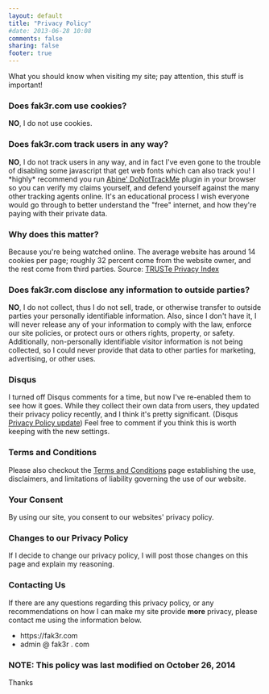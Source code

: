 ```yaml
---
layout: default
title: "Privacy Policy"
#date: 2013-06-28 10:08
comments: false
sharing: false
footer: true
---
```

What you should know when visiting my site; pay attention, this stuff is important!

<h3>Does fak3r.com use cookies?</h3>
<p><b>NO</b>, I do not use cookies.</p>

<h3>Does fak3r.com track users in any way?</h3>
<p><b>NO</b>, I do not track users in any way, and in fact I've even gone to the trouble of disabling some javascript that get web fonts which can also track you! I *highly* recommend you run <a href="https://abine.com/how-donottrackme-works/">Abine' DoNotTrackMe</a> plugin in your browser so you can verify my claims yourself, and defend yourself against the many other tracking agents online. It's an educational process I wish everyone would go through to better understand the "free" internet, and how they're paying with their private data.</p>

<h3>Why does this matter?</h3>
<p>Because you're being watched online. The average website has around 14 cookies per page; roughly 32 percent come from the website owner, and the rest come from third parties. Source: <a href="http://www.truste.com/uk-privacy-index-2012-websites/">TRUSTe Privacy Index</a>

<h3>Does fak3r.com disclose any information to outside parties?</h3>
<p><b>NO</b>, I do not collect, thus I do not sell, trade, or otherwise transfer to outside parties your personally identifiable information. Also, since I don't have it, I will never release any of your information to comply with the law, enforce our site policies, or protect ours or others rights, property, or safety. Additionally, non-personally identifiable visitor information is not being collected, so I could never provide that data to other parties for marketing, advertising, or other uses.</p>

<h3>Disqus</h3>
<p>I turned off Disqus comments for a time, but now I've re-enabled them to see how it goes. While they collect their own data from users, they updated their privacy policy recently, and I think it's pretty significant. (Disqus <a href="https://help.disqus.com/customer/portal/articles/1670950">Privacy Policy update</a>) Feel free to comment if you think this is worth keeping with the new settings.</p>

<h3>Terms and Conditions</h3>
<p>Please also checkout the <a href="/terms-and-conditions/">Terms and Conditions</a> page establishing the use, disclaimers, and limitations of liability governing the use of our website.</p>

<h3>Your Consent</h3>
<p>By using our site, you consent to our websites' privacy policy.</p>

<h3>Changes to our Privacy Policy</h3>
<p>If I decide to change our privacy policy, I will post those changes on this page and explain my reasoning.</p>

<h3>Contacting Us</h3>
<p>If there are any questions regarding this privacy policy, or any recommendations on how I can make my site provide <b>more</b> privacy, please contact me using the information below.</p>
<ul>
<li>https://fak3r.com</li>
<li>admin @ fak3r . com</li>
</ul>

<h3>NOTE: This policy was last modified on October 26, 2014</h3>

<p>Thanks</p>

